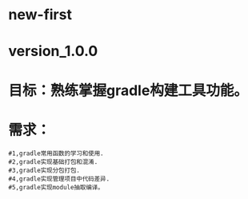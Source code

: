 # new-first
# version_1.0.0
# 目标：熟练掌握gradle构建工具功能。
# 需求：
    #1,gradle常用函数的学习和使用. 
    #2,gradle实现基础打包和混淆.
    #3,gradle实现分包打包.
    #4,gradle实现管理项目中代码差异.
    #5,gradle实现module抽取编译。
